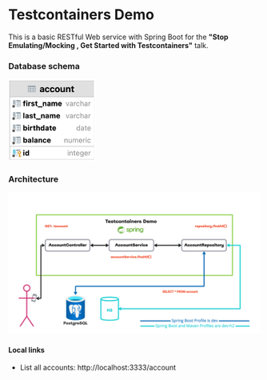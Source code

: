 # Testcontainers Demo

This is a basic RESTful Web service with Spring Boot for the **"Stop Emulating/Mocking , Get Started with
Testcontainers"** talk.

### Database schema

<img src="docs/accountTable.png" style=" width:175px" alt="Account Table">

### Architecture

![Alt text](docs/architecture.png "Architecture")

#### Local links

- List all accounts: http://localhost:3333/account
